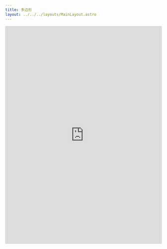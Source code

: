 ```yaml
---
title: 多边形
layout: ../../../layouts/MainLayout.astro
---
```


<iframe height="700" style="width: 100%;" scrolling="no" title="多边形" src="https://codepen.io/javascriptfield/embed/RwMNOyK?default-tab=result" frameborder="no" loading="lazy" allowtransparency="true" allowfullscreen="true">
  See the Pen <a href="https://codepen.io/javascriptfield/pen/RwMNOyK">
  多边形</a> by ye (<a href="https://codepen.io/javascriptfield">@javascriptfield</a>)
  on <a href="https://codepen.io">CodePen</a>.
</iframe>
